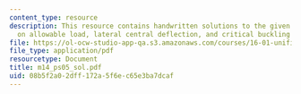 ```yaml
---
content_type: resource
description: This resource contains handwritten solutions to the given problem set
  on allowable load, lateral central deflection, and critical buckling load.
file: https://ol-ocw-studio-app-qa.s3.amazonaws.com/courses/16-01-unified-engineering-i-ii-iii-iv-fall-2005-spring-2006/08b5f2a02dff172a5f6ec65e3ba7dcaf_m14_ps05_sol.pdf
file_type: application/pdf
resourcetype: Document
title: m14_ps05_sol.pdf
uid: 08b5f2a0-2dff-172a-5f6e-c65e3ba7dcaf
---
```

